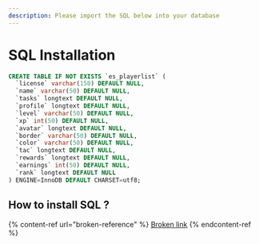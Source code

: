 ```yaml
---
description: Please import the SQL below into your database
---
```


# SQL Installation



```sql
CREATE TABLE IF NOT EXISTS `es_playerlist` (
  `license` varchar(150) DEFAULT NULL,
  `name` varchar(50) DEFAULT NULL,
  `tasks` longtext DEFAULT NULL,
  `profile` longtext DEFAULT NULL,
  `level` varchar(50) DEFAULT NULL,
  `xp` int(50) DEFAULT NULL,
  `avatar` longtext DEFAULT NULL,
  `border` varchar(50) DEFAULT NULL,
  `color` varchar(50) DEFAULT NULL,
  `tac` longtext DEFAULT NULL,
  `rewards` longtext DEFAULT NULL,
  `earnings` int(50) DEFAULT NULL,
  `rank` longtext DEFAULT NULL
) ENGINE=InnoDB DEFAULT CHARSET=utf8;
```

## **How to install SQL ?**

{% content-ref url="broken-reference" %}
[Broken link](broken-reference)
{% endcontent-ref %}

